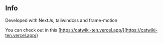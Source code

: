 ## Info

Developed with NextJs, tailwindcss and frame-motion

You can check out in this [https://catwiki-ten.vercel.app/](https://catwiki-ten.vercel.app/)

